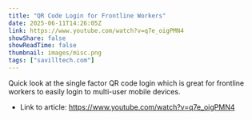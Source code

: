 ```yaml
---
title: "QR Code Login for Frontline Workers"
date: 2025-06-11T14:26:05Z
link: https://www.youtube.com/watch?v=q7e_oigPMN4
showShare: false
showReadTime: false
thumbnail: images/misc.png
tags: ["savilltech.com"]
---
```

Quick look at the single factor QR code login which is great for frontline workers to easily login to multi-user mobile devices.

- Link to article: https://www.youtube.com/watch?v=q7e_oigPMN4